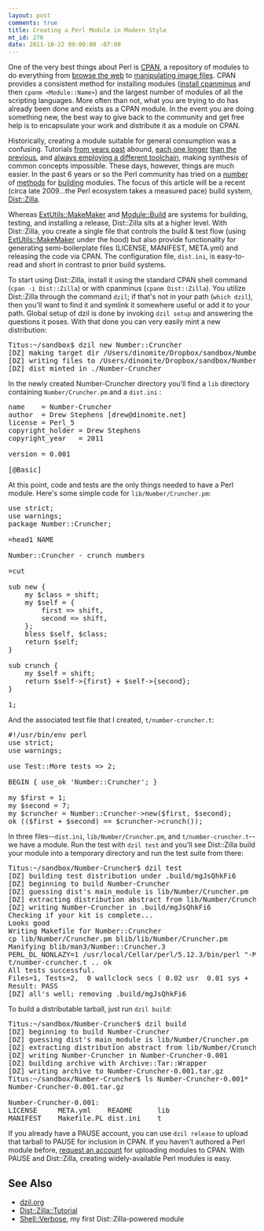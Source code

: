 ```yaml
--- 
layout: post
comments: true
title: Creating a Perl Module in Modern Style
mt_id: 276
date: 2011-10-22 09:00:00 -07:00
---
```

One of the very best things about Perl is [CPAN](https://metacpan.org/), a repository of modules to do everything from [browse the web](https://metacpan.org/module/WWW::Mechanize) to [manipulating image files](https://metacpan.org/module/Image::Magick).  CPAN provides a consistent method for installing modules ([install cpanminus](https://metacpan.org/module/App::cpanminus#Installing-to-system-perl) and then `cpanm <Module::Name>`) and the largest number of modules of all the scripting languages.  More often than not, what you are trying to do has already been done and exists as a CPAN module.  In the event you are doing something new, the best way to give back to the community and get free help is to encapsulate your work and distribute it as a module on CPAN.

Historically, creating a module suitable for general consumption was a confusing.  Tutorials [from years past](http://world.std.com/~swmcd/steven/perl/module_mechanics.html) abound, [each one longer](http://www.perlmonks.org/?node_id=431702) [than the previous](http://members.pcug.org.au/~rcook/PerlModule_HOWTO.html), and [always employing a different toolchain](http://mathforum.org/~ken/perl_modules.html), making synthesis of common concepts impossible.  These days, however, things are much easier.  In the past 6 years or so the Perl community has tried on a [number](https://metacpan.org/module/ExtUtils::MakeMaker) of [methods](https://metacpan.org/module/Module::Build) for [building](https://metacpan.org/module/Module::Install) modules.  The focus of this article will be a recent (circa late 2009...the Perl ecosystem takes a measured pace) build system, [Dist::Zilla](https://metacpan.org/module/Dist::Zilla).

Whereas [ExtUtils::MakeMaker](https://metacpan.org/module/ExtUtils::MakeMaker) and [Module::Build](https://metacpan.org/module/Module::Build) are systems for building, testing, and installing a release, Dist::Zilla sits at a higher level.  With Dist::Zilla, you create a single file that controls the build & test flow (using [ExtUtils::MakeMaker](https://metacpan.org/module/Dist::Zilla::Plugin::MakeMaker) under the hood) but also provide functionality for generating semi-boilerplate files (LICENSE, MANIFEST, META.yml) and releasing the code via CPAN.  The configuration file, `dist.ini`, is easy-to-read and short in contrast to prior build systems.

To start using Dist::Zilla, install it using the standard CPAN shell command (`cpan -i Dist::Zilla`) or with cpanminus (`cpanm Dist::Zilla`).  You utilize Dist::Zilla through the command `dzil`; if that's not in your path (`which dzil`), then you'll want to find it and symlink it somewhere useful or add it to your path.  Global setup of dzil is done by invoking `dzil setup` and answering the questions it poses.  With that done you can very easily mint a new distribution:

<pre class="brush: perl">
Titus:~/sandbox$ dzil new Number::Cruncher
[DZ] making target dir /Users/dinomite/Dropbox/sandbox/Number-Cruncher
[DZ] writing files to /Users/dinomite/Dropbox/sandbox/Number-Cruncher
[DZ] dist minted in ./Number-Cruncher
</pre>

In the newly created Number-Cruncher directory you'll find a `lib` directory containing `Number/Cruncher.pm` and a `dist.ini`
:
<pre class="brush: perl">
name    = Number-Cruncher
author  = Drew Stephens [drew@dinomite.net]
license = Perl_5
copyright_holder = Drew Stephens
copyright_year   = 2011

version = 0.001

[@Basic]
</pre>

At this point, code and tests are the only things needed to have a Perl module.  Here's some simple code for `lib/Number/Cruncher.pm`:

<pre class="brush: perl">
use strict;
use warnings;
package Number::Cruncher;

=head1 NAME

Number::Cruncher - crunch numbers

=cut

sub new {
    my $class = shift;
    my $self = {
        first => shift,
        second => shift,
    };
    bless $self, $class;
    return $self;
}

sub crunch {
    my $self = shift;
    return $self->{first} + $self->{second};
}

1;
</pre>

And the associated test file that I created, `t/number-cruncher.t`:

<pre class="brush: perl">
#!/usr/bin/env perl
use strict;
use warnings;

use Test::More tests => 2;

BEGIN { use_ok 'Number::Cruncher'; }

my $first = 1;
my $second = 7;
my $cruncher = Number::Cruncher->new($first, $second);
ok (($first + $second) == $cruncher->crunch());
</pre>

In three files--`dist.ini`, `lib/Number/Cruncher.pm`, and `t/number-cruncher.t`--we have a module.  Run the test with `dzil test` and you'll see Dist::Zilla build your module into a temporary directory and run the test suite from there:

<pre class="brush: shell">
Titus:~/sandbox/Number-Cruncher$ dzil test
[DZ] building test distribution under .build/mgJsQhkFi6
[DZ] beginning to build Number-Cruncher
[DZ] guessing dist's main_module is lib/Number/Cruncher.pm
[DZ] extracting distribution abstract from lib/Number/Cruncher.pm
[DZ] writing Number-Cruncher in .build/mgJsQhkFi6
Checking if your kit is complete...
Looks good
Writing Makefile for Number::Cruncher
cp lib/Number/Cruncher.pm blib/lib/Number/Cruncher.pm
Manifying blib/man3/Number::Cruncher.3
PERL_DL_NONLAZY=1 /usr/local/Cellar/perl/5.12.3/bin/perl "-MExtUtils::Command::MM" "-e" "test_harness(0, 'blib/lib', 'blib/arch')" t/*.t
t/number-cruncher.t .. ok   
All tests successful.
Files=1, Tests=2,  0 wallclock secs ( 0.02 usr  0.01 sys +  0.02 cusr  0.00 csys =  0.05 CPU)
Result: PASS
[DZ] all's well; removing .build/mgJsQhkFi6
</pre>

To build a distributable tarball, just run `dzil build`:

<pre class="brush: shell">
Titus:~/sandbox/Number-Cruncher$ dzil build
[DZ] beginning to build Number-Cruncher
[DZ] guessing dist's main_module is lib/Number/Cruncher.pm
[DZ] extracting distribution abstract from lib/Number/Cruncher.pm
[DZ] writing Number-Cruncher in Number-Cruncher-0.001
[DZ] building archive with Archive::Tar::Wrapper
[DZ] writing archive to Number-Cruncher-0.001.tar.gz
Titus:~/sandbox/Number-Cruncher$ ls Number-Cruncher-0.001*
Number-Cruncher-0.001.tar.gz

Number-Cruncher-0.001:
LICENSE     META.yml    README      lib
MANIFEST    Makefile.PL dist.ini    t
</pre>

If you already have a PAUSE account, you can use `dzil release` to upload that tarball to PAUSE for inclusion in CPAN.  If you haven't authored a Perl module before, [request an account](http://pause.perl.org/pause/query?ACTION=request_id) for uploading modules to CPAN.  With PAUSE and Dist::Zilla, creating widely-available Perl modules is easy.

## See Also

* [dzil.org](http://dzil.org)
* [Dist::Zilla::Tutorial](https://metacpan.org/module/Dist::Zilla::Tutorial)
* [Shell::Verbose](https://metacpan.org/release/Shell-Verbose), my first Dist::Zilla-powered module 
<p><br /> </p>
